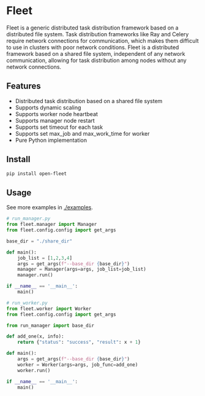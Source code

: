 # Fleet

Fleet is a generic distributed task distribution framework based on a distributed file system. Task distribution frameworks like Ray and Celery require network connections for communication, which makes them difficult to use in clusters with poor network conditions. Fleet is a distributed framework based on a shared file system, independent of any network communication, allowing for task distribution among nodes without any network connections.

## Features
- Distributed task distribution based on a shared file system
- Supports dynamic scaling
- Supports worker node heartbeat
- Supports manager node restart
- Supports set timeout for each task
- Supports set max_job and max_work_time for worker
- Pure Python implementation

## Install

```bash
pip install open-fleet
```

## Usage

See more examples in [./examples](./examples).

```python
# run_manager.py
from fleet.manager import Manager
from fleet.config.config import get_args

base_dir = "./share_dir"

def main():
    job_list = [1,2,3,4]
    args = get_args(f"--base_dir {base_dir}")
    manager = Manager(args=args, job_list=job_list)
    manager.run()

if __name__ == '__main__':
    main()
```
    
```python
# run_worker.py
from fleet.worker import Worker
from fleet.config.config import get_args

from run_manager import base_dir

def add_one(x, info):
    return {"status": "success", "result": x + 1}

def main():
    args = get_args(f"--base_dir {base_dir}")
    worker = Worker(args=args, job_func=add_one)
    worker.run()

if __name__ == '__main__':
    main()
```
